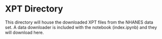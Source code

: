# XPT Directory
This directory will house the downloaded XPT files from the NHANES data set.  A data downloader is included with the notebook (index.ipynb) and they will download here.

